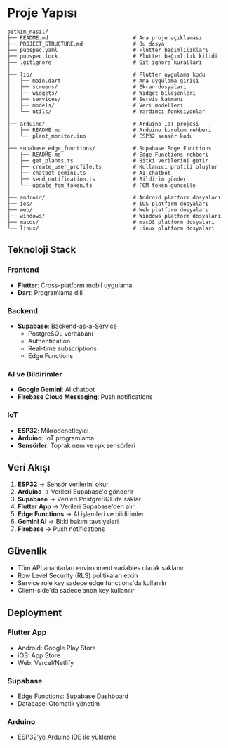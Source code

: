 # Proje Yapısı

```
bitkim_nasil/
├── README.md                           # Ana proje açıklaması
├── PROJECT_STRUCTURE.md                # Bu dosya
├── pubspec.yaml                        # Flutter bağımlılıkları
├── pubspec.lock                        # Flutter bağımlılık kilidi
├── .gitignore                          # Git ignore kuralları
│
├── lib/                                # Flutter uygulama kodu
│   ├── main.dart                       # Ana uygulama girişi
│   ├── screens/                        # Ekran dosyaları
│   ├── widgets/                        # Widget bileşenleri
│   ├── services/                       # Servis katmanı
│   ├── models/                         # Veri modelleri
│   └── utils/                          # Yardımcı fonksiyonlar
│
├── arduino/                            # Arduino IoT projesi
│   ├── README.md                       # Arduino kurulum rehberi
│   └── plant_monitor.ino               # ESP32 sensör kodu
│
├── supabase_edge_functions/            # Supabase Edge Functions
│   ├── README.md                       # Edge Functions rehberi
│   ├── get_plants.ts                   # Bitki verilerini getir
│   ├── create_user_profile.ts          # Kullanıcı profili oluştur
│   ├── chatbot_gemini.ts               # AI chatbot
│   ├── send_notification.ts            # Bildirim gönder
│   └── update_fcm_token.ts             # FCM token güncelle
│
├── android/                            # Android platform dosyaları
├── ios/                                # iOS platform dosyaları
├── web/                                # Web platform dosyaları
├── windows/                            # Windows platform dosyaları
├── macos/                              # macOS platform dosyaları
└── linux/                              # Linux platform dosyaları
```

## Teknoloji Stack

### Frontend
- **Flutter**: Cross-platform mobil uygulama
- **Dart**: Programlama dili

### Backend
- **Supabase**: Backend-as-a-Service
  - PostgreSQL veritabanı
  - Authentication
  - Real-time subscriptions
  - Edge Functions

### AI ve Bildirimler
- **Google Gemini**: AI chatbot
- **Firebase Cloud Messaging**: Push notifications

### IoT
- **ESP32**: Mikrodenetleyici
- **Arduino**: IoT programlama
- **Sensörler**: Toprak nem ve ışık sensörleri

## Veri Akışı

1. **ESP32** → Sensör verilerini okur
2. **Arduino** → Verileri Supabase'e gönderir
3. **Supabase** → Verileri PostgreSQL'de saklar
4. **Flutter App** → Verileri Supabase'den alır
5. **Edge Functions** → AI işlemleri ve bildirimler
6. **Gemini AI** → Bitki bakım tavsiyeleri
7. **Firebase** → Push notifications

## Güvenlik

- Tüm API anahtarları environment variables olarak saklanır
- Row Level Security (RLS) politikaları etkin
- Service role key sadece edge functions'da kullanılır
- Client-side'da sadece anon key kullanılır

## Deployment

### Flutter App
- Android: Google Play Store
- iOS: App Store
- Web: Vercel/Netlify

### Supabase
- Edge Functions: Supabase Dashboard
- Database: Otomatik yönetim

### Arduino
- ESP32'ye Arduino IDE ile yükleme
